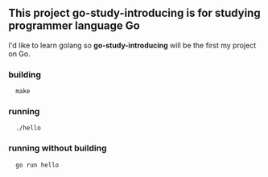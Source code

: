 ## This project go-study-introducing is for studying programmer language Go

I'd like to learn golang so **go-study-introducing** will be the first my project on Go.

### building
```console
  make
```

### running
```console
  ./hello
```

### running without building
```console
  go run hello
```
